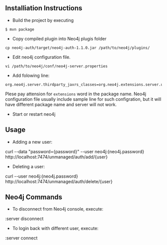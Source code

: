 ## Installiation Instructions

* Build the project by executing 

```
$ mvn package
```

* Copy compiled plugin into Neo4j plugis folder

```
cp neo4j-auth/target/neo4j-auth-1.1.0.jar /path/to/neo4j/plugins/
```

* Edit neo4j configuration file. 

```
vi /path/to/neo4j/conf/neo4j-server.properties
```

* Add folowing line:

```
org.neo4j.server.thirdparty_jaxrs_classes=org.neo4j.extensions.server.unmanaged=/unmanaged
```

Plese pay attension for `extensions` word in the package name. Neo4j configuration file usually include sample line for such configration, but it will have different package name and server will not work.

 
* Start or restart neo4j 

## Usage

* Adding a new user:

curl --data "password={password}" --user neo4j:{neo4j.password} http://localhost:7474/unmanaged/auth/add/{user}

* Deleting a user:

curl --user neo4j:{neo4j.password} http://localhost:7474/unmanaged/auth/delete/{user}
 
## Neo4j Commands

* To disconnect from Neo4j console, execute:

:server disconnect

* To login back with different user, execute:

:server connect
